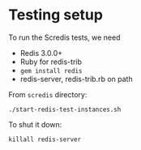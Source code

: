 # Testing setup

To run the Scredis tests, we need

* Redis 3.0.0+
* Ruby for redis-trib
* `gem install redis`
* redis-server, redis-trib.rb on path


From `scredis` directory:

    ./start-redis-test-instances.sh
    
        
To shut it down:

    killall redis-server

